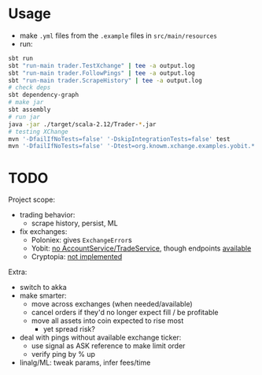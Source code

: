 # Usage

- make `.yml` files from the `.example` files in `src/main/resources`
- run:
```sh
sbt run
sbt "run-main trader.TestXchange" | tee -a output.log
sbt "run-main trader.FollowPings" | tee -a output.log
sbt "run-main trader.ScrapeHistory" | tee -a output.log
# check deps
sbt dependency-graph
# make jar
sbt assembly
# run jar
java -jar ./target/scala-2.12/Trader-*.jar
# testing XChange
mvn '-DfailIfNoTests=false' '-DskipIntegrationTests=false' test
mvn '-DfailIfNoTests=false' '-Dtest=org.knowm.xchange.examples.yobit.*' '-DskipIntegrationTests=false' test
```

# TODO

Project scope:
- trading behavior:
	- scrape history, persist, ML
- fix exchanges:
	- Poloniex: gives `ExchangeError`s
	- Yobit: [no AccountService/TradeService](https://github.com/timmolter/XChange/tree/develop/xchange-yobit/src/main/java/org/knowm/xchange/yobit/service), though endpoints [available](https://yobit.net/en/api/)
	- Cryptopia: [not implemented](https://github.com/timmolter/XChange/issues/1596)

Extra:
- switch to akka
- make smarter:
	- move across exchanges (when needed/available)
	- cancel orders if they'd no longer expect fill / be profitable
	- move all assets into coin expected to rise most
		- yet spread risk?
- deal with pings without available exchange ticker:
	- use signal as ASK reference to make limit order
	- verify ping by % up
- linalg/ML: tweak params, infer fees/time
